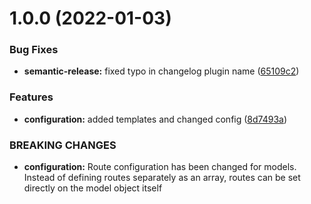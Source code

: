 # 1.0.0 (2022-01-03)


### Bug Fixes

* **semantic-release:** fixed typo in changelog plugin name ([65109c2](https://github.com/senshiii/immitate/commit/65109c20eee8e0bea9833b40c48b5acbe941a660))


### Features

* **configuration:** added templates and changed config ([8d7493a](https://github.com/senshiii/immitate/commit/8d7493adc46e0b204191d7d79ea2e0e8460f3f90))


### BREAKING CHANGES

* **configuration:** Route configuration has been changed for models. Instead of defining routes
separately as an array, routes can be set directly on the model object itself
